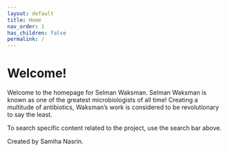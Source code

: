 ```yaml
---
layout: default
title: Home
nav_order: 1
has_children: false
permalink: /
---
```


# Welcome!

Welcome to the homepage for Selman Waksman. Selman Waksman is known as one of the greatest microbiologists of all time! Creating a multitude of antibiotics, Waksman’s work is considered to be revolutionary to say the least. 

To search specific content related to the project, use the search bar above.

Created by Samiha Nasrin.
